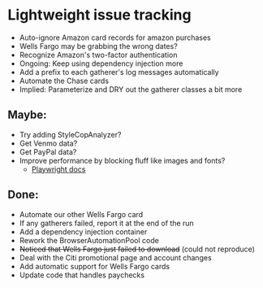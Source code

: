 # Lightweight issue tracking

- Auto-ignore Amazon card records for amazon purchases
- Wells Fargo may be grabbing the wrong dates?
- Recognize Amazon's two-factor authentication
- Ongoing: Keep using dependency injection more
- Add a prefix to each gatherer's log messages automatically
- Automate the Chase cards
- Implied: Parameterize and DRY out the gatherer classes a bit more

## Maybe:

- Try adding StyleCopAnalyzer?
- Get Venmo data?
- Get PayPal data?
- Improve performance by blocking fluff like images and fonts?
    - [Playwright docs](https://playwright.dev/dotnet/docs/api/class-browsercontext#browser-context-route)

## Done:

- Automate our other Wells Fargo card
- If any gatherers failed, report it at the end of the run
- Add a dependency injection container
- Rework the BrowserAutomationPool code
- ~~Noticed that Wells Fargo just failed to download~~ (could not reproduce)
- Deal with the Citi promotional page and account changes
- Add automatic support for Wells Fargo cards
- Update code that handles paychecks
